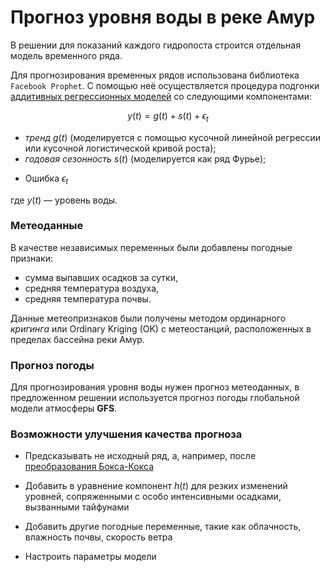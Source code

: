 # Прогноз уровня воды в реке Амур

В решении для показаний каждого гидропоста строится отдельная модель временного ряда.

Для прогнозирования временных рядов использована библиотека `Facebook Prophet`. С помощью неё осуществляется процедура подгонки [аддитивных регрессионных моделей](https://en.wikipedia.org/wiki/Additive_model) со следующими компонентами: 

$$ y(t)=g(t)+s(t)+\epsilon_t$$

- *тренд* $g(t)$ (моделируется с помощью кусочной линейной регрессии или кусочной логистической кривой роста);
- *годовая сезонность* $s(t)$ (моделируется как ряд Фурье);

* Ошибка $\epsilon_t$

где $y(t)$ — уровень воды.

### Метеоданные

В качестве независимых переменных были добавлены погодные признаки:

* сумма выпавших осадков за сутки,
* средняя температура воздуха,
* средняя температура почвы.

Данные метеопризнаков были получены методом ординарного *кригинга* или Ordinary Kriging (OK) с метеостанций, расположенных в пределах бассейна реки Амур. 

### Прогноз погоды

Для прогнозирования уровня воды нужен прогноз метеоданных, в предложенном решении используется прогноз погоды глобальной модели атмосферы **GFS**.

### Возможности улучшения качества прогноза

* Предсказывать не исходный ряд, а, например, после [преобразования Бокса-Кокса](http://www.machinelearning.ru/wiki/index.php?title=Метод_Бокса-Кокса)

* Добавить в уравнение компонент $h(t)$ для резких изменений уровней, сопряженными с особо интенсивными осадками, вызванными тайфунами
* Добавить другие погодные переменные, такие как облачность, влажность почвы, скорость ветра
* Настроить параметры модели
